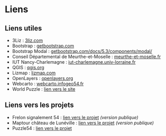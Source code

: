 # Liens

## Liens utiles

- 3Liz : [3liz.com](https://www.3liz.com/)
- Bootstrap : [getbootstrap.com](https://getbootstrap.com/)
- Bootstrap Modal : [getbootstrap.com/docs/5.3/components/modal/](https://getbootstrap.com/docs/5.3/components/modal/)
- Conseil Départemental de Meurthe-et-Moselle : [meurthe-et-moselle.fr](https://www.meurthe-et-moselle.fr/)
- IUT Nancy-Charlemagne : [iut-charlemagne.univ-lorraine.fr](https://iut-charlemagne.univ-lorraine.fr/)
- QGIS : [qgis.org](https://www.qgis.org/)
- Lizmap : [lizmap.com](https://www.lizmap.com/)
- OpenLayers : [openlayers.org](https://openlayers.org/)
- Webcarto : [webcarto.infogeo54.fr](https://webcarto.infogeo54.fr/)
- World Puzzle : [lien vers le site](http://ol-puzzle.s3-website-eu-west-1.amazonaws.com/)

## Liens vers les projets

- Frelon signalement 54 : [lien vers le projet](https://webcarto.infogeo54.fr/index.php/view/map?repository=public&project=Frelon_signalement_public) *(version publique)*
- Maptour château de Lunéville : [lien vers le projet](https://webcarto.infogeo54.fr/index.php/view/map?repository=public&project=maptour_chateau_luneville) *(version publique)*
- Puzzle54 : [lien vers le projet](https://webcarto.infogeo54.fr/index.php/view/map?repository=public&project=puzzle_cd54)
